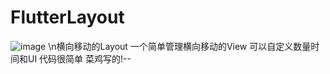 # FlutterLayout
![image](https://github.com/zhj1993/FlutterLayout/blob/master/src/2018-01-11-10-29-38.gif)
\n横向移动的Layout 一个简单管理横向移动的View 可以自定义数量时间和UI
代码很简单 菜鸡写的!-- 
